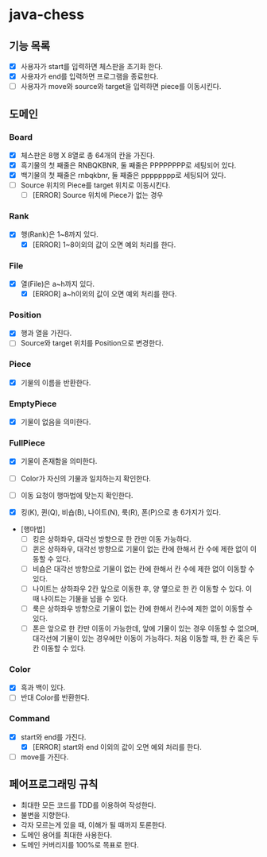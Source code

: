 # java-chess

## 기능 목록
- [x] 사용자가 start를 입력하면 체스판을 초기화 한다.
- [x] 사용자가 end를 입력하면 프로그램을 종료한다.
- [ ] 사용자가 move와 source와 target을 입력하면 piece를 이동시킨다.

## 도메인

### Board
- [x] 체스판은 8행 X 8열로 총 64개의 칸을 가진다.
- [x] 흑기물의 첫 째줄은 RNBQKBNR, 둘 째줄은 PPPPPPPP로 세팅되어 있다.
- [x] 백기물의 첫 째줄은 rnbqkbnr, 둘 째줄은 pppppppp로 세팅되어 있다.
- [ ] Source 위치의 Piece를 target 위치로 이동시킨다.
  - [ ] [ERROR] Source 위치에 Piece가 없는 경우

### Rank
- [x] 행(Rank)은 1~8까지 있다.
    - [x] [ERROR] 1~8이외의 값이 오면 예외 처리를 한다.

### File
- [x] 열(File)은 a~h까지 있다.
    - [x] [ERROR] a~h이외의 값이 오면 예외 처리를 한다.

### Position
- [x] 행과 열을 가진다.
- [ ] Source와 target 위치를 Position으로 변경한다.

### Piece
- [x] 기물의 이름을 반환한다.

### EmptyPiece
- [x] 기물이 없음을 의미한다.   

### FullPiece 
- [x] 기물이 존재함을 의미한다.
- [ ] Color가 자신의 기물과 일치하는지 확인한다.
- [ ] 이동 요청이 행마법에 맞는지 확인한다.
  
- [x] 킹(K), 퀸(Q), 비숍(B), 나이트(N), 룩(R), 폰(P)으로 총 6가지가 있다.
- [행마법]
  - [ ] 킹은 상하좌우, 대각선 방향으로 한 칸만 이동 가능하다.
  - [ ] 퀸은 상하좌우, 대각선 방향으로 기물이 없는 칸에 한해서 칸 수에 제한 없이 이동할 수 있다.
  - [ ] 비숍은 대각선 방향으로 기물이 없는 칸에 한해서 칸 수에 제한 없이 이동할 수 있다.
  - [ ] 나이트는 상하좌우 2칸 앞으로 이동한 후, 양 옆으로 한 칸 이동할 수 있다. 이 때 나이트는 기물을 넘을 수 있다.
  - [ ] 룩은 상하좌우 방향으로 기물이 없는 칸에 한해서 칸수에 제한 없이 이동할 수 있다.
  - [ ] 폰은 앞으로 한 칸만 이동이 가능한데, 앞에 기물이 있는 경우 이동할 수 없으며, 대각선에 기물이 있는 경우에만 이동이 가능하다.
    처음 이동할 때, 한 칸 혹은 두 칸 이동할 수 있다.
    
### Color
- [x] 흑과 백이 있다.
- [ ] 반대 Color를 반환한다.

### Command
- [x] start와 end를 가진다.
    - [x] [ERROR] start와 end 이외의 값이 오면 예외 처리를 한다.
- [ ] move를 가진다.
    
## 페어프로그래밍 규칙
- 최대한 모든 코드를 TDD를 이용하여 작성한다.
- 불변을 지향한다.
- 각자 모르는게 있을 때, 이해가 될 때까지 토론한다.
- 도메인 용어를 최대한 사용한다.
- 도메인 커버리지를 100%로 목표로 한다.
